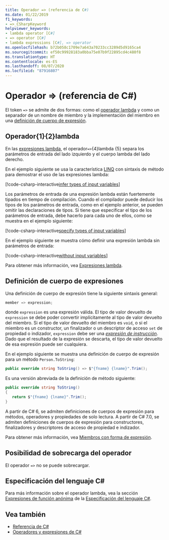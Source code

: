 ```yaml
---
title: Operador => (referencia de C#)
ms.date: 01/22/2019
f1_keywords:
- =>_CSharpKeyword
helpviewer_keywords:
- lambda operator [C#]
- => operator [C#]
- lambda expressions [C#], => operator
ms.openlocfilehash: b72b058c1709e7a643a70233cc3289d5d9165ca4
ms.sourcegitcommit: ef50c99928183a0bba75e07b9f22895cd4c480f8
ms.translationtype: HT
ms.contentlocale: es-ES
ms.lasthandoff: 08/07/2020
ms.locfileid: "87916807"
---
```

# <a name="-operator-c-reference"></a>Operador => (referencia de C#)

El token `=>` se admite de dos formas: como el [operador lambda](#lambda-operator) y como un separador de un nombre de miembro y la implementación del miembro en una [definición de cuerpo de expresión](#expression-body-definition).

## <a name="lambda-operator"></a>Operador{1}{2}lambda

En las [expresiones lambda](../../programming-guide/statements-expressions-operators/lambda-expressions.md), el operador`=>`{4}lambda {5} separa los parámetros de entrada del lado izquierdo y el cuerpo lambda del lado derecho.

En el ejemplo siguiente se usa la característica [LINQ](../../programming-guide/concepts/linq/index.md) con sintaxis de método para demostrar el uso de las expresiones lambda:

[!code-csharp-interactive[infer types of input variables](snippets/shared/LambdaOperator.cs#InferredTypes)]

Los parámetros de entrada de una expresión lambda están fuertemente tipados en tiempo de compilación. Cuando el compilador puede deducir los tipos de los parámetros de entrada, como en el ejemplo anterior, se pueden omitir las declaraciones de tipos. Si tiene que especificar el tipo de los parámetros de entrada, debe hacerlo para cada uno de ellos, como se muestra en el ejemplo siguiente:

[!code-csharp-interactive[specify types of input variables](snippets/shared/LambdaOperator.cs#ExplicitTypes)]

En el ejemplo siguiente se muestra cómo definir una expresión lambda sin parámetros de entrada:

[!code-csharp-interactive[without input variables](snippets/shared/LambdaOperator.cs#WithoutInput)]

Para obtener más información, vea [Expresiones lambda](../../programming-guide/statements-expressions-operators/lambda-expressions.md).

## <a name="expression-body-definition"></a>Definición de cuerpo de expresiones

Una definición de cuerpo de expresión tiene la siguiente sintaxis general:

```csharp
member => expression;
```

donde `expression` es una expresión válida. El tipo de valor devuelto de `expression` se debe poder convertir implícitamente al tipo de valor devuelto del miembro. Si el tipo de valor devuelto del miembro es `void`, o si el miembro es un constructor, un finalizador o un descriptor de acceso `set` de propiedad o indizador, `expression` debe ser una [*expresión de instrucción*](~/_csharplang/spec/statements.md#expression-statements). Dado que el resultado de la expresión se descarta, el tipo de valor devuelto de esa expresión puede ser cualquiera.

En el ejemplo siguiente se muestra una definición de cuerpo de expresión para un método `Person.ToString`:

```csharp
public override string ToString() => $"{fname} {lname}".Trim();
```

Es una versión abreviada de la definición de método siguiente:

```csharp
public override string ToString()
{
   return $"{fname} {lname}".Trim();
}
```

A partir de C# 6, se admiten definiciones de cuerpos de expresión para métodos, operadores y propiedades de solo lectura. A partir de C# 7.0, se admiten definiciones de cuerpos de expresión para constructores, finalizadores y descriptores de acceso de propiedad e indizador.

Para obtener más información, vea [Miembros con forma de expresión](../../programming-guide/statements-expressions-operators/expression-bodied-members.md).

## <a name="operator-overloadability"></a>Posibilidad de sobrecarga del operador

El operador `=>` no se puede sobrecargar.

## <a name="c-language-specification"></a>Especificación del lenguaje C#

Para más información sobre el operador lambda, vea la sección [Expresiones de función anónima](~/_csharplang/spec/expressions.md#anonymous-function-expressions) de la [Especificación del lenguaje C#](~/_csharplang/spec/introduction.md).

## <a name="see-also"></a>Vea también

- [Referencia de C#](../index.md)
- [Operadores y expresiones de C#](index.md)
